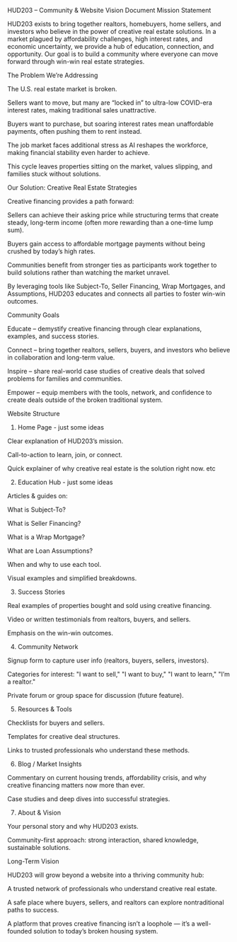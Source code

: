 HUD203 – Community & Website Vision Document
Mission Statement

HUD203 exists to bring together realtors, homebuyers, home sellers, and investors who believe in the power of creative real estate solutions. In a market plagued by affordability challenges, high interest rates, and economic uncertainty, we provide a hub of education, connection, and opportunity. Our goal is to build a community where everyone can move forward through win-win real estate strategies.

The Problem We’re Addressing

The U.S. real estate market is broken.

Sellers want to move, but many are “locked in” to ultra-low COVID-era interest rates, making traditional sales unattractive.

Buyers want to purchase, but soaring interest rates mean unaffordable payments, often pushing them to rent instead.

The job market faces additional stress as AI reshapes the workforce, making financial stability even harder to achieve.

This cycle leaves properties sitting on the market, values slipping, and families stuck without solutions.

Our Solution: Creative Real Estate Strategies

Creative financing provides a path forward:

Sellers can achieve their asking price while structuring terms that create steady, long-term income (often more rewarding than a one-time lump sum).

Buyers gain access to affordable mortgage payments without being crushed by today’s high rates.

Communities benefit from stronger ties as participants work together to build solutions rather than watching the market unravel.

By leveraging tools like Subject-To, Seller Financing, Wrap Mortgages, and Assumptions, HUD203 educates and connects all parties to foster win-win outcomes.

Community Goals

Educate – demystify creative financing through clear explanations, examples, and success stories.

Connect – bring together realtors, sellers, buyers, and investors who believe in collaboration and long-term value.

Inspire – share real-world case studies of creative deals that solved problems for families and communities.

Empower – equip members with the tools, network, and confidence to create deals outside of the broken traditional system.

Website Structure

1. Home Page - just some ideas

Clear explanation of HUD203’s mission.

Call-to-action to learn, join, or connect.

Quick explainer of why creative real estate is the solution right now.
etc

2. Education Hub - just some ideas

Articles & guides on:

What is Subject-To?

What is Seller Financing?

What is a Wrap Mortgage?

What are Loan Assumptions?

When and why to use each tool.

Visual examples and simplified breakdowns.

3. Success Stories

Real examples of properties bought and sold using creative financing.

Video or written testimonials from realtors, buyers, and sellers.

Emphasis on the win-win outcomes.

4. Community Network

Signup form to capture user info (realtors, buyers, sellers, investors).

Categories for interest: "I want to sell," "I want to buy," "I want to learn," "I’m a realtor."

Private forum or group space for discussion (future feature).

5. Resources & Tools

Checklists for buyers and sellers.

Templates for creative deal structures.

Links to trusted professionals who understand these methods.

6. Blog / Market Insights

Commentary on current housing trends, affordability crisis, and why creative financing matters now more than ever.

Case studies and deep dives into successful strategies.

7. About & Vision

Your personal story and why HUD203 exists.

Community-first approach: strong interaction, shared knowledge, sustainable solutions.

Long-Term Vision

HUD203 will grow beyond a website into a thriving community hub:

A trusted network of professionals who understand creative real estate.

A safe place where buyers, sellers, and realtors can explore nontraditional paths to success.

A platform that proves creative financing isn’t a loophole — it’s a well-founded solution to today’s broken housing system.
